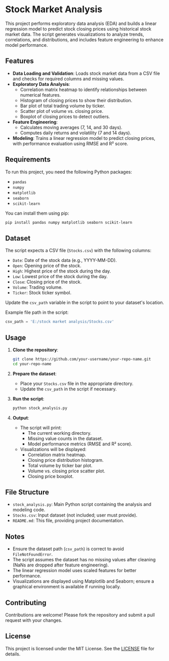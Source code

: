 

# Stock Market Analysis

This project performs exploratory data analysis (EDA) and builds a linear regression model to predict stock closing prices using historical stock market data. The script generates visualizations to analyze trends, correlations, and distributions, and includes feature engineering to enhance model performance.

## Features

- **Data Loading and Validation**: Loads stock market data from a CSV file and checks for required columns and missing values.
- **Exploratory Data Analysis**:
  - Correlation matrix heatmap to identify relationships between numerical features.
  - Histogram of closing prices to show their distribution.
  - Bar plot of total trading volume by ticker.
  - Scatter plot of volume vs. closing price.
  - Boxplot of closing prices to detect outliers.
- **Feature Engineering**:
  - Calculates moving averages (7, 14, and 30 days).
  - Computes daily returns and volatility (7 and 14 days).
- **Modeling**: Trains a linear regression model to predict closing prices, with performance evaluation using RMSE and R² score.

## Requirements

To run this project, you need the following Python packages:
- `pandas`
- `numpy`
- `matplotlib`
- `seaborn`
- `scikit-learn`

You can install them using pip:
```bash
pip install pandas numpy matplotlib seaborn scikit-learn
```

## Dataset

The script expects a CSV file (`Stocks.csv`) with the following columns:
- `Date`: Date of the stock data (e.g., YYYY-MM-DD).
- `Open`: Opening price of the stock.
- `High`: Highest price of the stock during the day.
- `Low`: Lowest price of the stock during the day.
- `Close`: Closing price of the stock.
- `Volume`: Trading volume.
- `Ticker`: Stock ticker symbol.

Update the `csv_path` variable in the script to point to your dataset's location.

Example file path in the script:
```python
csv_path = 'E:/stock market analysis/Stocks.csv'
```

## Usage

1. **Clone the repository**:
   ```bash
   git clone https://github.com/your-username/your-repo-name.git
   cd your-repo-name
   ```

2. **Prepare the dataset**:
   - Place your `Stocks.csv` file in the appropriate directory.
   - Update the `csv_path` in the script if necessary.

3. **Run the script**:
   ```bash
   python stock_analysis.py
   ```

4. **Output**:
   - The script will print:
     - The current working directory.
     - Missing value counts in the dataset.
     - Model performance metrics (RMSE and R² score).
   - Visualizations will be displayed:
     - Correlation matrix heatmap.
     - Closing price distribution histogram.
     - Total volume by ticker bar plot.
     - Volume vs. closing price scatter plot.
     - Closing price boxplot.

## File Structure

- `stock_analysis.py`: Main Python script containing the analysis and modeling code.
- `Stocks.csv`: Input dataset (not included; user must provide).
- `README.md`: This file, providing project documentation.

## Notes

- Ensure the dataset path (`csv_path`) is correct to avoid `FileNotFoundError`.
- The script assumes the dataset has no missing values after cleaning (NaNs are dropped after feature engineering).
- The linear regression model uses scaled features for better performance.
- Visualizations are displayed using Matplotlib and Seaborn; ensure a graphical environment is available if running locally.

## Contributing

Contributions are welcome! Please fork the repository and submit a pull request with your changes.

## License

This project is licensed under the MIT License. See the [LICENSE](LICENSE) file for details.
